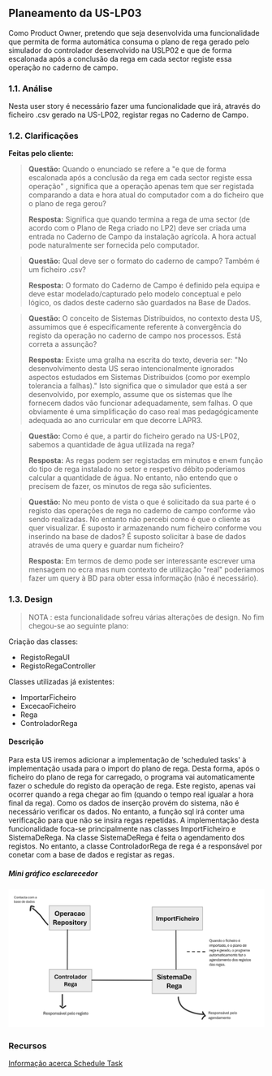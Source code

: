 ## Planeamento da US-LP03

Como Product Owner, pretendo que seja desenvolvida uma funcionalidade que permita de forma automática consuma o plano de rega gerado pelo
simulador do controlador desenvolvido na USLP02 e que de forma escalonada após
a conclusão da rega em cada sector registe essa operação no caderno de campo.




### 1.1. Análise
    
Nesta user story é necessário fazer uma funcionalidade que irá, através do ficheiro .csv gerado na US-LP02, registar regas no Caderno de Campo. 



### 1.2. Clarificações

**Feitas pelo cliente:** 

> **Questão:** Quando o enunciado se refere a "e que de forma escalonada após a conclusão da rega em cada sector registe essa operação"  ,  significa que a operação apenas tem que ser registada comparando a data e hora atual do computador com a do ficheiro que o plano de rega gerou?
> 
> **Resposta:** Significa que quando termina a rega de uma sector (de acordo com o Plano de Rega criado no LP2) deve ser criada uma entrada no Caderno de Campo da instalação agrícola. A hora actual pode naturalmente ser fornecida pelo computador.

> **Questão:** Qual deve ser o formato do caderno de campo? Também é um ficheiro .csv?
>
> **Resposta:** O formato do Caderno de Campo é definido pela equipa e deve estar modelado/capturado pelo modelo conceptual e pelo lógico, os dados deste caderno são guardados na Base de Dados.

> **Questão:** O conceito de Sistemas Distribuidos, no contexto desta US, assumimos que é especificamente referente à convergência do registo da operação no caderno de campo nos processos. Está correta a assunção?
>
> **Resposta:** Existe uma gralha na escrita do texto, deveria ser:
"No desenvolvimento desta US serao intencionalmente ignorados aspectos estudados em Sistemas Distribuidos (como por exemplo tolerancia a falhas)."
Isto significa que o simulador que está a ser desenvolvido, por exemplo, assume que os sistemas que lhe fornecem dados vão funcionar adequadamente, sem falhas. O que obviamente é uma simplificação do caso real mas pedagógicamente adequada ao ano curricular em que decorre LAPR3.

> **Questão:** Como é que, a partir do ficheiro gerado na US-LP02, sabemos a quantidade de água utilizada na rega?
> 
> **Resposta:** As regas podem ser registadas em minutos e en«m função do tipo de rega instalado no setor e respetivo débito poderiamos calcular a quantidade de água. No entanto, não entendo que o precisem de fazer, os minutos de rega são suficientes.

> **Questão:** No meu ponto de vista o que é solicitado da sua parte é o registo das operações de rega no caderno de campo conforme vão sendo realizadas. No entanto não percebi como é que o cliente as quer visualizar. É suposto ir armazenando num ficheiro conforme vou inserindo na base de dados? É suposto solicitar à base de dados através de uma query e guardar num ficheiro?
> 
> **Resposta:** Em termos de demo pode ser interessante escrever uma mensagem no ecra mas num contexto de utilização "real" poderiamos fazer um query à BD para obter essa informação (não é necessário).


### 1.3. Design

> NOTA : esta funcionalidade sofreu várias alterações de design. No fim chegou-se ao seguinte plano:

Criação das classes:
* RegistoRegaUI
* RegistoRegaController

Classes utilizadas já existentes:
* ImportarFicheiro
* ExcecaoFicheiro
* Rega
* ControladorRega

#### Descrição

Para esta US iremos adicionar a implementação de 'scheduled tasks' à implementação usada para o import do plano de rega. Desta forma, após o ficheiro do plano de rega for carregado,
o programa vai automaticamente fazer o schedule do registo da operação de rega.
Este registo, apenas vai ocorrer quando a rega chegar ao fim (quando o tempo real igualar a hora final da rega).
Como os dados de inserção provém do sistema, não é necessário verificar os dados. No entanto, a função sql irá conter uma verificação para que não se insira regas repetidas.
A implementação desta funcionalidade foca-se principalmente nas classes ImportFicheiro e SistemaDeRega. Na 
classe SistemaDeRega é feita o agendamento dos registos. No entanto, a classe ControladorRega de rega é a responsável por conetar com a base de dados e registar as regas.

##### Mini gráfico esclarecedor 

![diagrama-esclarecedor.png](diagrama-esclarecedor.png)

### Recursos

[Informação acerca Schedule Task](http://www.java2s.com/example/java-book/task-scheduling.html)